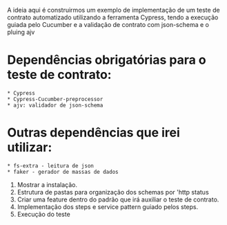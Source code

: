 A ideia aqui é construirmos um exemplo de implementação de um teste de contrato 
automatizado utilizando a ferramenta Cypress, tendo a execução guiada pelo Cucumber e a 
validação de contrato com json-schema e o pluing ajv

# Dependências obrigatórias para o teste de contrato:
    * Cypress 
    * Cypress-Cucumber-preprocessor 
    * ajv: validador de json-schema

# Outras dependências que irei utilizar:
    * fs-extra - leitura de json 
    * faker - gerador de massas de dados

1. Mostrar a instalação. 
2. Estrutura de pastas para organização dos schemas por 'http status 
3. Criar uma feature dentro do padrão que irá auxiliar o teste de contrato. 
4. Implementação dos steps e service pattern guiado pelos steps. 
5. Execução do teste
